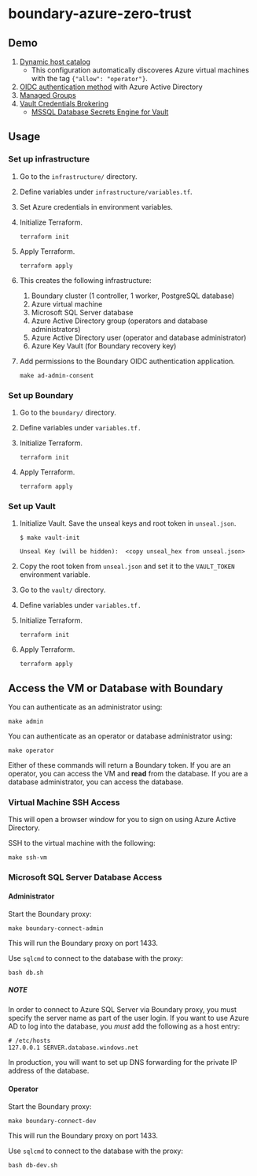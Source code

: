 # boundary-azure-zero-trust

## Demo

1. [Dynamic host catalog](https://learn.hashicorp.com/tutorials/boundary/azure-host-catalogs)
   - This configuration automatically discoveres Azure virtual machines with the tag `{"allow": "operator"}`.
1. [OIDC authentication method](https://learn.hashicorp.com/tutorials/boundary/oidc-auth) with Azure Active Directory
1. [Managed Groups](https://learn.hashicorp.com/tutorials/boundary/oidc-idp-groups?in=boundary/configuration)
1. [Vault Credentials Brokering](https://learn.hashicorp.com/tutorials/boundary/vault-cred-brokering-quickstart?in=boundary/configuration)
   - [MSSQL Database Secrets Engine for Vault](https://www.vaultproject.io/docs/secrets/databases/mssql)

## Usage

### Set up infrastructure

1. Go to the `infrastructure/` directory.

1. Define variables under `infrastructure/variables.tf`.

1. Set Azure credentials in environment variables.

1. Initialize Terraform.
   ```shell
   terraform init
   ```

1. Apply Terraform.
   ```shell
   terraform apply
   ```

1. This creates the following infrastructure:
   1. Boundary cluster (1 controller, 1 worker, PostgreSQL database)
   1. Azure virtual machine
   1. Microsoft SQL Server database
   1. Azure Active Directory group (operators and database administrators)
   1. Azure Active Directory user (operator and database administrator)
   1. Azure Key Vault (for Boundary recovery key)

1. Add permissions to the Boundary OIDC authentication application.
   ```shell
   make ad-admin-consent
   ```


### Set up Boundary

1. Go to the `boundary/` directory.

1. Define variables under `variables.tf.`

1. Initialize Terraform.
   ```shell
   terraform init
   ```

1. Apply Terraform.
   ```shell
   terraform apply
   ```


### Set up Vault

1. Initialize Vault. Save the unseal keys and root token in `unseal.json`.
   ```shell
   $ make vault-init

   Unseal Key (will be hidden):  <copy unseal_hex from unseal.json>
   ```

1. Copy the root token from `unseal.json` and set it to the `VAULT_TOKEN`
   environment variable.

1. Go to the `vault/` directory.

1. Define variables under `variables.tf.`

1. Initialize Terraform.
   ```shell
   terraform init
   ```

1. Apply Terraform.
   ```shell
   terraform apply
   ```

## Access the VM or Database with Boundary

You can authenticate as an administrator using:

```shell
make admin
```

You can authenticate as an operator or database administrator using:

```shell
make operator
```

Either of these commands will return a Boundary token. If you are an operator,
you can access the VM and __read__ from the database.
If you are a database administrator, you can access
the database.

### Virtual Machine SSH Access

This will open a browser window for you to sign on using Azure Active Directory.

SSH to the virtual machine with the following:

```shell
make ssh-vm
```

### Microsoft SQL Server Database Access

#### Administrator

Start the Boundary proxy:

```shell
make boundary-connect-admin
```

This will run the Boundary proxy on port 1433.

Use `sqlcmd` to connect to the database with the proxy:

```shell
bash db.sh
```

##### NOTE

In order to connect to Azure SQL Server via Boundary proxy,
you must specify the server name as part of the user login. If you
want to use Azure AD to log into the database, you _must_ add
the following as a host entry:

```plaintext
# /etc/hosts
127.0.0.1 SERVER.database.windows.net
```

In production, you will want to set up DNS forwarding for the private
IP address of the database.


#### Operator

Start the Boundary proxy:

```shell
make boundary-connect-dev
```

This will run the Boundary proxy on port 1433.

Use `sqlcmd` to connect to the database with the proxy:

```shell
bash db-dev.sh
```